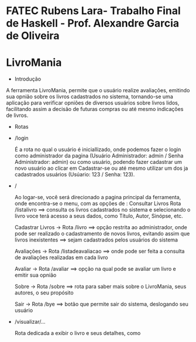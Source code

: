 # FATEC Rubens Lara- Trabalho Final de Haskell - Prof. Alexandre Garcia de Oliveira
# LivroMania 

* Introdução

 A ferramenta LivroMania, permite que o usuário realize avaliações, emitindo sua opnião sobre os livros cadastrados no sistema, tornando-se uma aplicação para verificar opniões de diversos usuários sobre livros lidos, facilitando assim a decisão de futuras compras ou até mesmo indicações de livros.

* Rotas
 
 * /login
 
    É a rota no qual o usuário é iniciallizado, onde podemos fazer o login como administrador da pagina (Usuário Administrador: admin / Senha Administrador: admin) ou como usuário, podendo fazer cadastrar um novo usuário ao clicar em Cadastrar-se ou até mesmo utilizar um dos ja cadastrados usuários (Usúario: 123 / Senha: 123).
    

* /

   Ao logar-se, você será direcionado a pagina principal da ferramenta, onde encontra-se o menu, com as opções de : 
    Consultar Livros Rota /listalivro ==> consulta os livros cadastrados no sistema e selecionando o livro voce terá acesso a seus          dados, como Título, Autor, Sinópse, etc.
    
    Cadastrar Livros -> Rota /livro ==> opção restrita ao administrador, onde pode ser realizado o cadastramento de novos livros,             evitando assim que livros inexistentes ==> sejam cadastrados pelos usuários do sistema
    
    Avaliações -> Rota /listadeavaliacao ==> onde pode ser feita a consulta de avaliações realizadas em cada livro
    
    Avaliar -> Rota /avaliar ==> opção na qual pode se avaliar um livro e emitir sua opnião
    
    Sobre -> Rota /sobre ==> rota para saber mais sobre o LivroMania, seus autores, o seu propósito
    
    Sair -> Rota /bye ==> botão que permite sair do sistema, deslogando seu usuário

* /visualizar/...

   Rota dedicada a exibir o livro e seus detalhes, como

    
    

